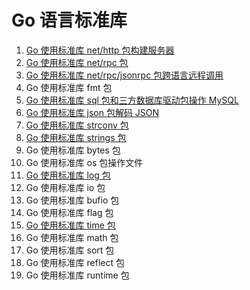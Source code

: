 # Go 语言标准库
1. [Go 使用标准库 net/http 包构建服务器](https://mp.weixin.qq.com/s/gsv3zW0HQaGMSxH9CtjiFA)
2. [Go 使用标准库 net/rpc 包](https://mp.weixin.qq.com/s/IospmGnkC-y9ddJx_9JGzg)
3. [Go 使用标准库 net/rpc/jsonrpc 包跨语言远程调用](https://mp.weixin.qq.com/s/Zhg5FBgB6XPC37kA0GcgKg)
4. Go 使用标准库 fmt 包
5. [Go 使用标准库 sql 包和三方数据库驱动包操作 MySQL](https://mp.weixin.qq.com/s/JEWaU7DTkNllxK28BKvFUA)
6. [Go 使用标准库 json 包解码 JSON](https://mp.weixin.qq.com/s/OyPlXss8L6zSb0HGIydbrw)
7. [Go 使用标准库 strconv 包](https://mp.weixin.qq.com/s/ZULa_S-jSOMHS0-SiFqz4A)
8. [Go 使用标准库 strings 包](https://mp.weixin.qq.com/s/ZULa_S-jSOMHS0-SiFqz4A)
9. Go 使用标准库 bytes 包
10. Go 使用标准库 os 包操作文件
11. [Go 使用标准库 log 包](https://mp.weixin.qq.com/s/_R-xcuyHOc_iCx2Bd_pA5w)
12. Go 使用标准库 io 包
13. Go 使用标准库 bufio 包
14. Go 使用标准库 flag 包
15. [Go 使用标准库 time 包](https://mp.weixin.qq.com/s/ZULa_S-jSOMHS0-SiFqz4A)
16. Go 使用标准库 math 包
17. Go 使用标准库 sort 包
18. Go 使用标准库 reflect 包
19. Go 使用标准库 runtime 包
